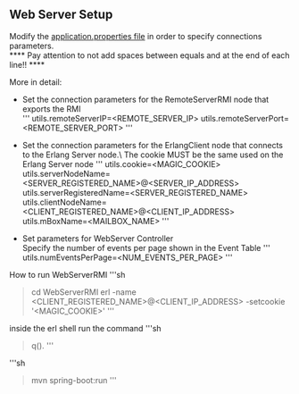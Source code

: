 ## Web Server Setup

Modify the [application.properties file](https://github.com/dani94c/MaremmApp/blob/main/WebServerRMI/src/main/resources/application.properties) in order to specify connections parameters.\
**** Pay attention to not add spaces between equals and at the end of each line!! ****

More in detail:
- Set the connection parameters for the RemoteServerRMI node that exports the RMI\
'''
utils.remoteServerIP=<REMOTE_SERVER_IP>
utils.remoteServerPort=<REMOTE_SERVER_PORT>
'''

- Set the connection parameters for the ErlangClient node that connects to the Erlang Server node.\ 
  The cookie MUST be the same used on the Erlang Server node
'''
utils.cookie=<MAGIC_COOKIE>
utils.serverNodeName=<SERVER_REGISTERED_NAME>@<SERVER_IP_ADDRESS>
utils.serverRegisteredName=<SERVER_REGISTERED_NAME>
utils.clientNodeName=<CLIENT_REGISTERED_NAME>@<CLIENT_IP_ADDRESS>
utils.mBoxName=<MAILBOX_NAME>
'''

- Set parameters for WebServer Controller\
  Specify the number of events per page shown in the Event Table
'''
utils.numEventsPerPage=<NUM_EVENTS_PER_PAGE>
'''

How to run WebServerRMI
'''sh
>cd WebServerRMI
>erl -name <CLIENT_REGISTERED_NAME>@<CLIENT_IP_ADDRESS> -setcookie '<MAGIC_COOKIE>'
'''

inside the erl shell run the command
'''sh
>q().
'''

'''sh
>mvn spring-boot:run
'''
